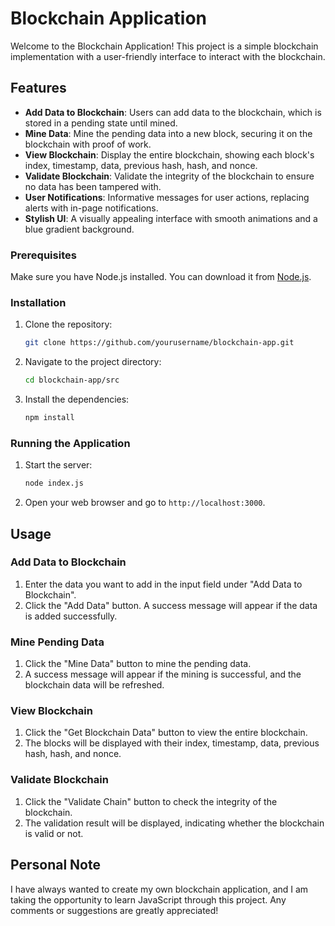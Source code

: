 # Blockchain Application

Welcome to the Blockchain Application! This project is a simple blockchain implementation with a user-friendly interface to interact with the blockchain.

## Features

- **Add Data to Blockchain**: Users can add data to the blockchain, which is stored in a pending state until mined.
- **Mine Data**: Mine the pending data into a new block, securing it on the blockchain with proof of work.
- **View Blockchain**: Display the entire blockchain, showing each block's index, timestamp, data, previous hash, hash, and nonce.
- **Validate Blockchain**: Validate the integrity of the blockchain to ensure no data has been tampered with.
- **User Notifications**: Informative messages for user actions, replacing alerts with in-page notifications.
- **Stylish UI**: A visually appealing interface with smooth animations and a blue gradient background.

### Prerequisites

Make sure you have Node.js installed. You can download it from [Node.js](https://nodejs.org/).

### Installation

1. Clone the repository:
    ```sh
    git clone https://github.com/yourusername/blockchain-app.git
    ```
2. Navigate to the project directory:
    ```sh
    cd blockchain-app/src
    ```
3. Install the dependencies:
    ```sh
    npm install
    ```

### Running the Application

1. Start the server:
    ```sh
    node index.js
    ```
2. Open your web browser and go to `http://localhost:3000`.

## Usage

### Add Data to Blockchain

1. Enter the data you want to add in the input field under "Add Data to Blockchain".
2. Click the "Add Data" button. A success message will appear if the data is added successfully.

### Mine Pending Data

1. Click the "Mine Data" button to mine the pending data.
2. A success message will appear if the mining is successful, and the blockchain data will be refreshed.

### View Blockchain

1. Click the "Get Blockchain Data" button to view the entire blockchain.
2. The blocks will be displayed with their index, timestamp, data, previous hash, hash, and nonce.

### Validate Blockchain

1. Click the "Validate Chain" button to check the integrity of the blockchain.
2. The validation result will be displayed, indicating whether the blockchain is valid or not.

## Personal Note

I have always wanted to create my own blockchain application, and I am taking the opportunity to learn JavaScript through this project. Any comments or suggestions are greatly appreciated!
